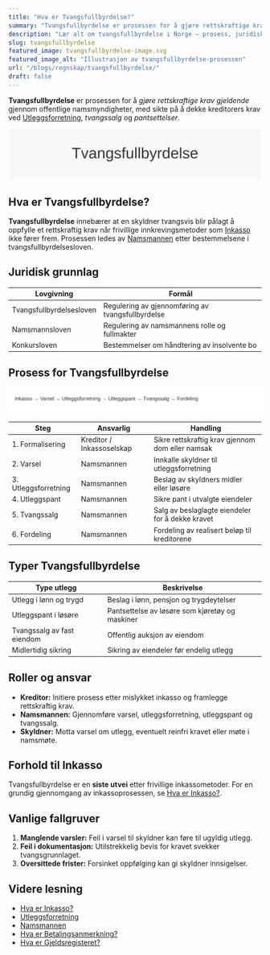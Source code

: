 ```yaml
---
title: "Hva er Tvangsfullbyrdelse?"
summary: "Tvangsfullbyrdelse er prosessen for å gjøre rettskraftige krav gjeldende gjennom namsmannens utleggsforretning, tvangssalg og pantsettelser for å sikre kreditorers krav."
description: "Lær alt om tvangsfullbyrdelse i Norge – prosess, juridisk grunnlag, roller og praktisk gjennomføring av gjeldsfullbyrdelse."
slug: tvangsfullbyrdelse
featured_image: tvangsfullbyrdelse-image.svg
featured_image_alt: "Illustrasjon av tvangsfullbyrdelse-prosessen"
url: "/blogs/regnskap/tvangsfullbyrdelse/"
draft: false
---
```


**Tvangsfullbyrdelse** er prosessen for å *gjøre rettskraftige krav gjeldende* gjennom offentlige namsmyndigheter, med sikte på å dekke kreditorers krav ved [Utleggsforretning](/blogs/regnskap/utleggsforretning "Hva er Utleggsforretning? Guide til utleggsforretning i Norge"), *tvangssalg* og *pantsettelser*.

![Illustrasjon av tvangsfullbyrdelse-prosessen](tvangsfullbyrdelse-image.svg)

## Hva er Tvangsfullbyrdelse?

**Tvangsfullbyrdelse** innebærer at en skyldner tvangsvis blir pålagt å oppfylle et rettskraftig krav når frivillige innkrevingsmetoder som [Inkasso](/blogs/regnskap/hva-er-inkasso "Hva er Inkasso? Komplett Guide til Inkassovirksomhet og Fordringshåndtering") ikke fører frem. Prosessen ledes av [Namsmannen](/blogs/regnskap/namsmannen "Namsmannen: Norsk tvangsfullbyrdelse og Namsmannens rolle") etter bestemmelsene i tvangsfullbyrdelsesloven.

## Juridisk grunnlag

| Lovgivning               | Formål                                                          |
|--------------------------|-----------------------------------------------------------------|
| Tvangsfullbyrdelsesloven | Regulering av gjennomføring av tvangsfullbyrdelse               |
| Namsmannsloven           | Regulering av namsmannens rolle og fullmakter                   |
| Konkursloven             | Bestemmelser om håndtering av insolvente bo                     |

## Prosess for Tvangsfullbyrdelse

![Tvangsfullbyrdelsesprosess](tvangsfullbyrdelse-prosess.svg)

| Steg               | Ansvarlig                     | Handling                                                  |
|--------------------|-------------------------------|-----------------------------------------------------------|
| 1. Formalisering   | Kreditor / Inkassoselskap     | Sikre rettskraftig krav gjennom dom eller namsak           |
| 2. Varsel          | Namsmannen                    | Innkalle skyldner til utleggsforretning                    |
| 3. Utleggsforretning| Namsmannen                   | Beslag av skyldners midler eller løsøre                    |
| 4. Utleggspant     | Namsmannen                    | Sikre pant i utvalgte eiendeler                            |
| 5. Tvangssalg      | Namsmannen                    | Salg av beslaglagte eiendeler for å dekke kravet           |
| 6. Fordeling       | Namsmannen                    | Fordeling av realisert beløp til kreditorene               |

## Typer Tvangsfullbyrdelse

| Type utlegg                 | Beskrivelse                                   |
|-----------------------------|-----------------------------------------------|
| Utlegg i lønn og trygd      | Beslag i lønn, pensjon og trygdeytelser       |
| Utleggspant i løsøre        | Pantsettelse av løsøre som kjøretøy og maskiner|
| Tvangssalg av fast eiendom  | Offentlig auksjon av eiendom                   |
| Midlertidig sikring         | Sikring av eiendeler før endelig utlegg        |

## Roller og ansvar

* **Kreditor:** Initiere prosess etter mislykket inkasso og framlegge rettskraftig krav.
* **Namsmannen:** Gjennomføre varsel, utleggsforretning, utleggspant og tvangssalg.
* **Skyldner:** Motta varsel om utlegg, eventuelt reinfri kravet eller møte i namsmøte.

## Forhold til Inkasso

Tvangsfullbyrdelse er en **siste utvei** etter frivillige inkassometoder. For en grundig gjennomgang av inkassoprosessen, se [Hva er Inkasso?](/blogs/regnskap/hva-er-inkasso "Hva er Inkasso? Komplett Guide til Inkassovirksomhet og Fordringshåndtering").

## Vanlige fallgruver

1. **Manglende varsler:** Feil i varsel til skyldner kan føre til ugyldig utlegg.
2. **Feil i dokumentasjon:** Utilstrekkelig bevis for kravet svekker tvangsgrunnlaget.
3. **Oversittede frister:** Forsinket oppfølging kan gi skyldner innsigelser.

## Videre lesning

* [Hva er Inkasso?](/blogs/regnskap/hva-er-inkasso "Hva er Inkasso? Komplett Guide til Inkassovirksomhet og Fordringshåndtering")
* [Utleggsforretning](/blogs/regnskap/utleggsforretning "Hva er Utleggsforretning? Guide til utleggsforretning i Norge")
* [Namsmannen](/blogs/regnskap/namsmannen "Namsmannen: Norsk tvangsfullbyrdelse og Namsmannens rolle")
* [Hva er Betalingsanmerkning?](/blogs/regnskap/betalingsanmerkning "Betalingsanmerkning i Norsk Regnskap")
* [Hva er Gjeldsregisteret?](/blogs/regnskap/gjeldsregisteret "Hva er Gjeldsregisteret? En Guide til Gjeldsregisteret")
